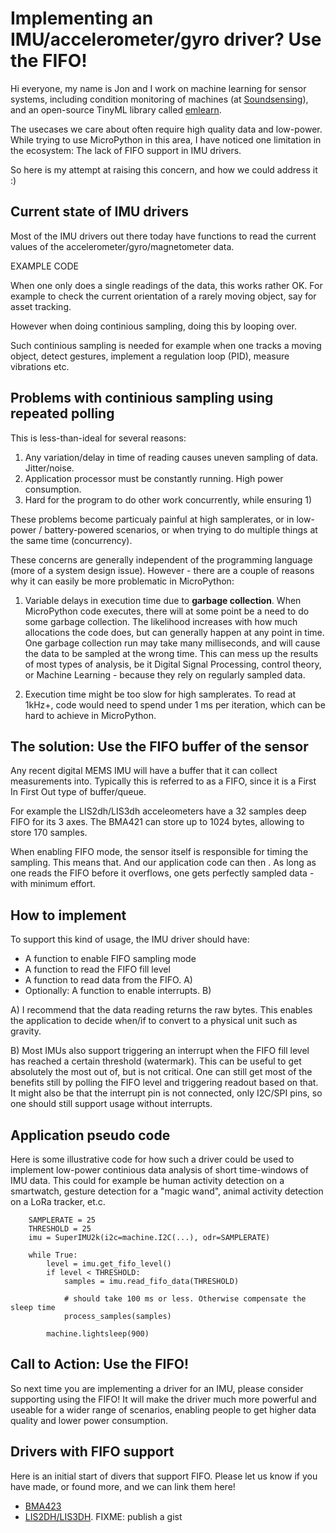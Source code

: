 
# Implementing an IMU/accelerometer/gyro driver? Use the FIFO!

Hi everyone,
my name is Jon and I work on machine learning for sensor systems,
including condition monitoring of machines (at [Soundsensing](https://www.soundsensing.no/)),
and an open-source TinyML library called [emlearn](https://github.com/emlearn/emlearn-micropython).

The usecases we care about often require high quality data and low-power.
While trying to use MicroPython in this area, I have noticed one limitation in the ecosystem:
The lack of FIFO support in IMU drivers.

So here is my attempt at raising this concern, and how we could address it :)

## Current state of IMU drivers

Most of the IMU drivers out there today have functions to read the current values
of the accelerometer/gyro/magnetometer data.

EXAMPLE CODE

When one only does a single readings of the data, this works rather OK.
For example to check the current orientation of a rarely moving object, say for asset tracking.

However when doing continious sampling, doing this by looping over.

Such continious sampling is needed for example when one tracks a moving object,
detect gestures, implement a regulation loop (PID), measure vibrations etc.

## Problems with continious sampling using repeated polling

This is less-than-ideal for several reasons:

1. Any variation/delay in time of reading causes uneven sampling of data. Jitter/noise.
2. Application processor must be constantly running. High power consumption.
3. Hard for the program to do other work concurrently, while ensuring 1)

These problems become particualy painful at high samplerates,
or in low-power / battery-powered scenarios,
or when trying to do multiple things at the same time (concurrency).

These concerns are generally independent of the programming language (more of a system design issue).
However - there are a couple of reasons why it can easily be more problematic in MicroPython:

1. Variable delays in execution time due to **garbage collection**.
When MicroPython code executes, there will at some point be a need to do some garbage collection.
The likelihood increases with how much allocations the code does,
but can generally happen at any point in time.
One garbage collection run may take many milliseconds, and will cause the data to be sampled at the wrong time.
This can mess up the results of most types of analysis,
be it Digital Signal Processing, control theory, or Machine Learning - because they rely on regularly sampled data.

2. Execution time might be too slow for high samplerates.
To read at 1kHz+, code would need to spend under 1 ms per iteration,
which can be hard to achieve in MicroPython.

## The solution: Use the FIFO buffer of the sensor

Any recent digital MEMS IMU will have a buffer that it can collect measurements into.
Typically this is referred to as a FIFO, since it is a First In First Out type of buffer/queue.

For example the LIS2dh/LIS3dh acceleometers have a 32 samples deep FIFO for its 3 axes.
The BMA421 can store up to 1024 bytes, allowing to store 170 samples.

When enabling FIFO mode, the sensor itself is responsible for timing the sampling.
This means that.
And our application code can then .
As long as one reads the FIFO before it overflows, one gets perfectly sampled data - with minimum effort.

## How to implement

To support this kind of usage, the IMU driver should have:

- A function to enable FIFO sampling mode
- A function to read the FIFO fill level
- A function to read data from the FIFO. A)
- Optionally: A function to enable interrupts. B)

A) I recommend that the data reading returns the raw bytes.
This enables the application to decide when/if to convert to a physical unit such as gravity.

B) Most IMUs also support triggering an interrupt
when the FIFO fill level has reached a certain threshold (watermark).
This can be useful to get absolutely the most out of, but is not critical.
One can still get most of the benefits still by polling the FIFO level
and triggering readout based on that.
It might also be that the interrupt pin is not connected, only I2C/SPI pins,
so one should still support usage without interrupts.

## Application pseudo code

Here is some illustrative code for how such a driver could be used
to implement low-power continious data analysis of short time-windows of IMU data.
This could for example be human activity detection on a smartwatch,
gesture detection for a "magic wand",
animal activity detection on a LoRa tracker, et.c.

```
    SAMPLERATE = 25
    THRESHOLD = 25
    imu = SuperIMU2k(i2c=machine.I2C(...), odr=SAMPLERATE)

    while True:
        level = imu.get_fifo_level()
        if level < THRESHOLD:
            samples = imu.read_fifo_data(THRESHOLD)        

            # should take 100 ms or less. Otherwise compensate the sleep time
            process_samples(samples) 

        machine.lightsleep(900)
```

## Call to Action: Use the FIFO!

So next time you are implementing a driver for an IMU, please consider supporting using the FIFO!
It will make the driver much more powerful and useable for a wider range of scenarios,
enabling people to get higher data quality and lower power consumption.


## Drivers with FIFO support

Here is an initial start of divers that support FIFO.
Please let us know if you have made, or found more, and we can link them here!

- [BMA423](https://github.com/antirez/bma423-pure-mp/pull/5)
- [LIS2DH/LIS3DH](). FIXME: publish a gist


